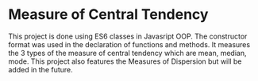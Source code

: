 # Measure of Central Tendency
This project is done using ES6 classes in Javasript OOP. The constructor format was used in the declaration of functions and methods.
It measures the 3 types of the measure of central tendency which are mean, median, mode.
This project also features the Measures of Dispersion but will be added in the future.

